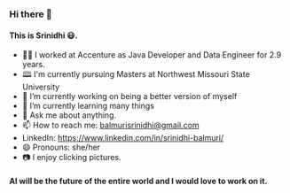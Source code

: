 ### Hi there 👋

#### This is Srinidhi 😃.

- 👩‍💻 I worked at Accenture as Java Developer and Data Engineer for 2.9 years.
- 🕮 I'm currently pursuing Masters at Northwest Missouri State University
- 🔭 I’m currently working on being a better version of myself
- 🌱 I’m currently learning many things
- 💬 Ask me about anything. 
- 📫 How to reach me: balmurisrinidhi@gmail.com <br>
-    LinkedIn: https://www.linkedin.com/in/srinidhi-balmuri/
- 😄 Pronouns: she/her
- 📷 I enjoy clicking pictures.

#### AI will be the future of the entire world and I would love to work on it.



